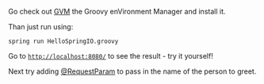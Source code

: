 Go check out [GVM][1] the Groovy enVironment Manager and install it.

Than just run using:

```
spring run HelloSpringIO.groovy
```

Go to [`http://localhost:8080/`](http://localhost:8080/) to see the result - try it yourself!

Next try adding [@RequestParam][2] to pass in the name of the person to greet.

[1]: http://gvmtool.net/
[2]: http://docs.spring.io/spring/docs/current/spring-framework-reference/htmlsingle/#mvc-ann-requestparam 
